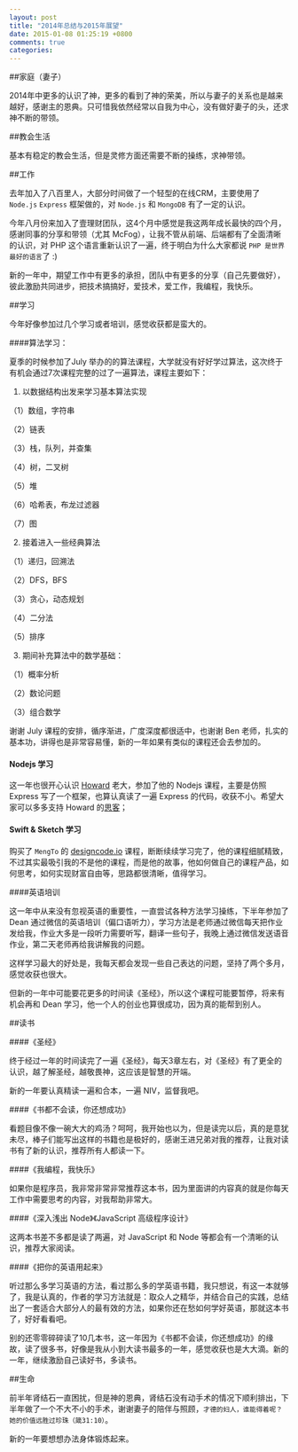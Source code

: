 ```yaml
---
layout: post
title: "2014年总结与2015年展望"
date: 2015-01-08 01:25:19 +0800
comments: true
categories: 
---
```


##家庭（妻子）

2014年中更多的认识了神，更多的看到了神的荣美，所以与妻子的关系也是越来越好，感谢主的恩典。只可惜我依然经常以自我为中心，没有做好妻子的头，还求神不断的带领。

##教会生活

基本有稳定的教会生活，但是灵修方面还需要不断的操练，求神带领。

##工作

去年加入了八百里人，大部分时间做了一个轻型的在线CRM，主要使用了 `Node.js` `Express` 框架做的，对 `Node.js` 和 `MongoDB` 有了一定的认识。

今年八月份来加入了壹理财团队，这4个月中感觉是我这两年成长最快的四个月，感谢同事的分享和带领（尤其 McFog），让我不管从前端、后端都有了全面清晰的认识，对 PHP 这个语言重新认识了一遍，终于明白为什么大家都说 `PHP 是世界最好的语言`了 :)

新的一年中，期望工作中有更多的承担，团队中有更多的分享（自己先要做好），彼此激励共同进步，把技术搞搞好，爱技术，爱工作，我编程，我快乐。

<!-- more -->


##学习

今年好像参加过几个学习或者培训，感觉收获都是蛮大的。

####算法学习：

夏季的时候参加了July 举办的的算法课程，大学就没有好好学过算法，这次终于有机会通过7次课程完整的过了一遍算法，课程主要如下：

1. 以数据结构出发来学习基本算法实现

（1）数组，字符串

（2）链表

（3）栈，队列，并查集

（4）树，二叉树

（5）堆

（6）哈希表，布龙过滤器

（7）图

2. 接着进入一些经典算法

（1）递归，回溯法

（2）DFS，BFS

（3）贪心，动态规划

（4）二分法

（5）排序

3. 期间补充算法中的数学基础：

（1）概率分析

（2）数论问题

（3）组合数学

谢谢  July 课程的安排，循序渐进，广度深度都很适中，也谢谢 Ben 老师，扎实的基本功，讲得也是非常容易懂，新的一年如果有类似的课程还会去参加的。

#### Nodejs 学习

这一年也很开心认识 [Howard](http://weibo.com/u/2265057705) 老大，参加了他的 Nodejs 课程，主要是仿照 Express 写了一个框架，也算认真读了一遍 Express 的代码，收获不小。希望大家可以多多支持 Howard 的[思客](http://besike.com/)；

#### Swift & Sketch 学习

购买了 `MengTo` 的 [designcode.io](designcode.io) 课程，断断续续学习完了，他的课程细腻精致，不过其实最吸引我的不是他的课程，而是他的故事，他如何做自己的课程产品，如何思考，如何实现财富自由等，思路都很清晰，值得学习。

####英语培训

这一年中从来没有忽视英语的重要性，一直尝试各种方法学习操练，下半年参加了Dean 通过微信的英语培训（偏口语听力），学习方法是老师通过微信每天把作业发给我，作业大多是一段听力需要听写，翻译一些句子，我晚上通过微信发送语音作业，第二天老师再给我讲解我的问题。

这样学习最大的好处是，我每天都会发现一些自己表达的问题，坚持了两个多月，感觉收获也很大。

但新的一年中可能要花更多的时间读《圣经》，所以这个课程可能要暂停，将来有机会再和 Dean 学习，他一个人的创业也算很成功，因为真的能帮到别人。

##读书

####《圣经》

终于经过一年的时间读完了一遍《圣经》，每天3章左右，对《圣经》有了更全的认识，越了解圣经，越敬畏神，这应该是智慧的开端。

新的一年要认真精读一遍和合本，一遍 NIV，监督我吧。

####《书都不会读，你还想成功》

看题目像不像一碗大大的鸡汤？呵呵，我开始也以为，但是读完以后，真的是意犹未尽，棒子们能写出这样的书籍也是极好的，感谢王进兄弟对我的推荐，让我对读书有了新的认识，推荐所有人都读一下。

####《我编程，我快乐》

如果你是程序员，我非常非常非常推荐这本书，因为里面讲的内容真的就是你每天工作中需要思考的内容，对我帮助非常大。

####《深入浅出 Node》《JavaScript 高级程序设计》

这两本书差不多都是读了两遍，对 JavaScript 和 Node 等都会有一个清晰的认识，推荐大家阅读。

####《把你的英语用起来》

听过那么多学习英语的方法，看过那么多的学英语书籍，我只想说，有这一本就够了，我是认真的，作者的学习方法就是：取众人之精华，并结合自己的实践，总结出了一套适合大部分人的最有效的方法，如果你还在愁如何学好英语，那就这本书了，好好看看吧。

别的还零零碎碎读了10几本书，这一年因为《书都不会读，你还想成功》的缘故，读了很多书，好像是我从小到大读书最多的一年，感觉收获也是大大滴。新的一年，继续激励自己读好书，多读书。


##生命

前半年肾结石一直困扰，但是神的恩典，肾结石没有动手术的情况下顺利排出，下半年做了一个不大不小的手术，谢谢妻子的陪伴与照顾，`才德的妇人，谁能得着呢？她的价值远胜过珍珠（箴31:10）`。

新的一年要想想办法身体锻炼起来。